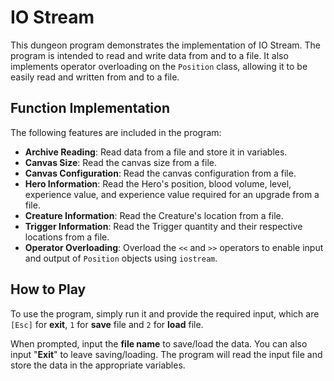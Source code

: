 # IO Stream

This dungeon program demonstrates the implementation of IO Stream. The program is intended to read and write data from and to a file. It also implements operator overloading on the `Position` class, allowing it to be easily read and written from and to a file.

## Function Implementation
The following features are included in the program:
* **Archive Reading**: Read data from a file and store it in variables.
* **Canvas Size**: Read the canvas size from a file.
* **Canvas Configuration**: Read the canvas configuration from a file.
* **Hero Information**: Read the Hero's position, blood volume, level, experience value, and experience value required for an upgrade from a file.
* **Creature Information**: Read the Creature's location from a file.
* **Trigger Information**: Read the Trigger quantity and their respective locations from a file.
* **Operator Overloading**: Overload the `<<` and `>>` operators to enable input and output of `Position` objects using `iostream`.

## How to Play
To use the program, simply run it and provide the required input, which are `[Esc]` for **exit**, `1` for **save** file and `2` for **load** file. 

When prompted, input the **file name** to save/load the data. You can also input "**Exit**" to leave saving/loading. The program will read the input file and store the data in the appropriate variables.
